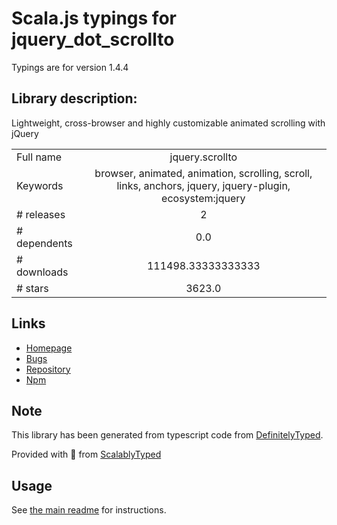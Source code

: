 
# Scala.js typings for jquery_dot_scrollto

Typings are for version 1.4.4

## Library description:
Lightweight, cross-browser and highly customizable animated scrolling with jQuery

|                    |                 |
| ------------------ | :-------------: |
| Full name          | jquery.scrollto |
| Keywords           | browser, animated, animation, scrolling, scroll, links, anchors, jquery, jquery-plugin, ecosystem:jquery |
| # releases         | 2 |
| # dependents       | 0.0 |
| # downloads        | 111498.33333333333 |
| # stars            | 3623.0 |

## Links
- [Homepage](https://github.com/flesler/jquery.scrollTo/)
- [Bugs](https://github.com/flesler/jquery.scrollTo/issues)
- [Repository](https://github.com/flesler/jquery.scrollTo)
- [Npm](https://www.npmjs.com/package/jquery.scrollto)
    


## Note
This library has been generated from typescript code from [DefinitelyTyped](https://definitelytyped.org).

Provided with :purple_heart: from [ScalablyTyped](https://github.com/oyvindberg/ScalablyTyped)

## Usage
See [the main readme](../../readme.md) for instructions.


